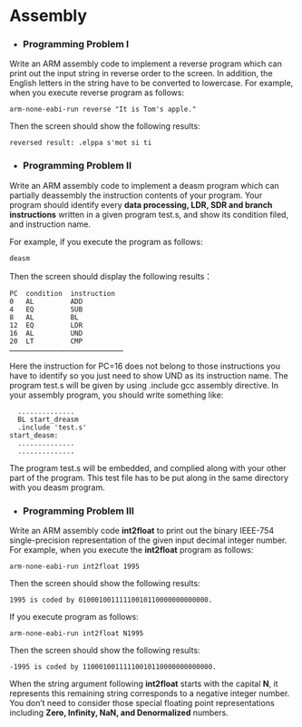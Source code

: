 # Assembly

* ### Programming Problem I

Write an ARM assembly code to implement a reverse program which can print out the input string in reverse order to the screen. In addition, the English letters in the string have to be converted to lowercase. For example, when you execute reverse program as follows:  
```
arm-none-eabi-run reverse "It is Tom's apple."  
```
Then the screen should show the following results:  
```
reversed result: .elppa s'mot si ti  
```

* ### Programming Problem II

Write an ARM assembly code to implement a deasm program which can partially deassembly the instruction contents of your program. Your program should identify every **data processing, LDR, SDR and branch instructions** written in a given program test.s, and show its condition filed, and instruction name.  

For example, if you execute the program as follows:  
```
deasm
```
Then the screen should display the following results：  
```
PC  condition  instruction
0   AL         ADD
4   EQ         SUB
8   AL         BL
12  EQ         LDR
16  AL         UND
20  LT         CMP
…………………………………………………………………………
```
Here the instruction for PC=16 does not belong to those instructions you have to
identify so you just need to show UND as its instruction name.
The program test.s will be given by using .include gcc assembly directive. In
your assembly program, you should write something like:
```
  ..............
  BL start_dreasm
  .include 'test.s'
start_deasm:
  ..............
  ..............
```
The program test.s will be embedded, and complied along with your other part of the
program. This test file has to be put along in the same directory with you deasm
program.

* ### Programming Problem III
Write an ARM assembly code **int2float** to print out
the binary IEEE-754 single-precision representation of the given input decimal
integer number. For example, when you execute the **int2float** program as
follows:
```
arm-none-eabi-run int2float 1995
```
Then the screen should show the following results:
```
1995 is coded by 01000100111110010110000000000000.
```
If you execute program as follows:
```
arm-none-eabi-run int2float N1995
```
Then the screen should show the following results:
```
-1995 is coded by 11000100111110010110000000000000.
```
When the string argument following **int2float** starts with the capital **N**, it represents
this remaining string corresponds to a negative integer number.
You don’t need to consider those special floating point representations including **Zero,
Infinity, NaN, and Denormalized** numbers.
